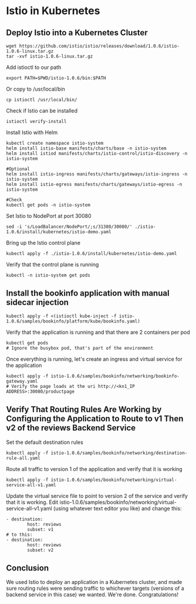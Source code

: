 # Istio in Kubernetes

## Deploy Istio into a Kubernetes Cluster

```
wget https://github.com/istio/istio/releases/download/1.0.6/istio-1.0.6-linux.tar.gz
tar -xvf istio-1.0.6-linux.tar.gz
```

Add istioctl to our path
```
export PATH=$PWD/istio-1.0.6/bin:$PATH
```

Or copy to /usr/local/bin
```
cp istioctl /usr/local/bin/
```

Check if Istio can be installed
```
istioctl verify-install
```

Install Istio with Helm
```
kubectl create namespace istio-system
helm install istio-base manifests/charts/base -n istio-system
helm install istiod manifests/charts/istio-control/istio-discovery -n istio-system

#Optional
helm install istio-ingress manifests/charts/gateways/istio-ingress -n istio-system
helm install istio-egress manifests/charts/gateways/istio-egress -n istio-system

#Check
kubectl get pods -n istio-system
```






Set Istio to NodePort at port 30080
```
sed -i 's/LoadBalancer/NodePort/;s/31380/30080/' ./istio-1.0.6/install/kubernetes/istio-demo.yaml
```

Bring up the Istio control plane
```
kubectl apply -f ./istio-1.0.6/install/kubernetes/istio-demo.yaml
```


Verify that the control plane is running
```
kubectl -n istio-system get pods
```

## Install the bookinfo application with manual sidecar injection

```
kubectl apply -f <(istioctl kube-inject -f istio-1.0.6/samples/bookinfo/platform/kube/bookinfo.yaml)
```

Verify that the application is running and that there are 2 containers per pod
```
kubectl get pods
# Ignore the busybox pod, that's part of the environment
```

Once everything is running, let's create an ingress and virtual service for the application
```
kubectl apply -f istio-1.0.6/samples/bookinfo/networking/bookinfo-gateway.yaml
# Verify the page loads at the uri http://<kn1_IP ADDRESS>:30080/productpage
```

## Verify That Routing Rules Are Working by Configuring the Application to Route to v1 Then v2 of the reviews Backend Service

Set the default destination rules
```
kubectl apply -f istio-1.0.6/samples/bookinfo/networking/destination-rule-all.yaml
```


Route all traffic to version 1 of the application and verify that it is working
```
kubectl apply -f istio-1.0.6/samples/bookinfo/networking/virtual-service-all-v1.yaml
```

Update the virtual service file to point to version 2 of the service and verify that it is working. Edit istio-1.0.6/samples/bookinfo/networking/virtual-service-all-v1.yaml (using whatever text editor you like) and change this:
```
- destination:
        host: reviews
        subset: v1
# to this:
- destination:
        host: reviews
        subset: v2
```


## Conclusion


We used Istio to deploy an application in a Kubernetes cluster, and made sure routing rules were sending traffic to whichever targets (versions of a backend service in this case) we wanted. We're done. Congratulations!





